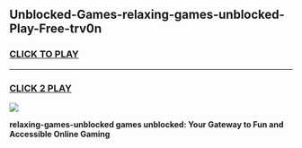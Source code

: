 
## Unblocked-Games-relaxing-games-unblocked-Play-Free-trv0n
<h3>
<a href="https://premium76.site?title=relaxing-games-unblocked&ref=17A">CLICK TO PLAY</a></h3>
<hr>

<h3>
<a href="https://premium76.site?title=relaxing-games-unblocked&ref=17A">CLICK 2 PLAY</a>
  
</h3>

<a href="https://premium76.site?title=relaxing-games-unblocked&ref=17A"><img src="https://clearcache.store/games.png"></a>


**relaxing-games-unblocked games unblocked: Your Gateway to Fun and Accessible Online Gaming**
